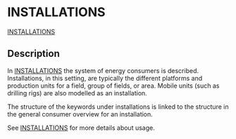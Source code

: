 # INSTALLATIONS

[INSTALLATIONS](INSTALLATIONS)

## Description

In [INSTALLATIONS](INSTALLATIONS) the system of energy consumers is described. Installations, in this setting, are typically the different platforms and production units for a field, group of fields, or area. Mobile units (such as drilling rigs) are also modelled as an installation.

The structure of the keywords under installations
is linked to the structure in the general consumer overview for an installation.

See [INSTALLATIONS](../../modelling/setup/installations/) for more details about usage. 